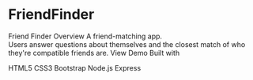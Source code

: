 # FriendFinder
Friend Finder Overview A friend-matching app.  
Users answer questions about themselves and the closest match of who they're compatible friends are. 
View Demo Built with 

HTML5
CSS3 
Bootstrap 
Node.js 
Express
